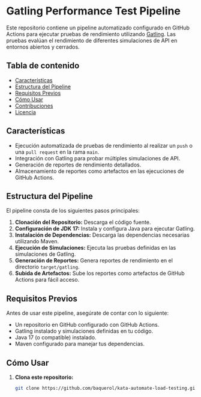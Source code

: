 # Gatling Performance Test Pipeline

Este repositorio contiene un pipeline automatizado configurado en GitHub Actions para ejecutar pruebas de rendimiento utilizando [Gatling](https://gatling.io/). Las pruebas evalúan el rendimiento de diferentes simulaciones de API en entornos abiertos y cerrados.

## Tabla de contenido

- [Características](#características)
- [Estructura del Pipeline](#estructura-del-pipeline)
- [Requisitos Previos](#requisitos-previos)
- [Cómo Usar](#cómo-usar)
- [Contribuciones](#contribuciones)
- [Licencia](#licencia)

## Características

- Ejecución automatizada de pruebas de rendimiento al realizar un `push` o una `pull request` en la rama `main`.
- Integración con Gatling para probar múltiples simulaciones de API.
- Generación de reportes de rendimiento detallados.
- Almacenamiento de reportes como artefactos en las ejecuciones de GitHub Actions.

## Estructura del Pipeline

El pipeline consta de los siguientes pasos principales:
1. **Clonación del Repositorio:** Descarga el código fuente.
2. **Configuración de JDK 17:** Instala y configura Java para ejecutar Gatling.
3. **Instalación de Dependencias:** Descarga las dependencias necesarias utilizando Maven.
4. **Ejecución de Simulaciones:** Ejecuta las pruebas definidas en las simulaciones de Gatling.
5. **Generación de Reportes:** Genera reportes de rendimiento en el directorio `target/gatling`.
6. **Subida de Artefactos:** Sube los reportes como artefactos de GitHub Actions para fácil acceso.

## Requisitos Previos

Antes de usar este pipeline, asegúrate de contar con lo siguiente:
- Un repositorio en GitHub configurado con GitHub Actions.
- Gatling instalado y simulaciones definidas en tu código.
- Java 17 (o compatible) instalado.
- Maven configurado para manejar tus dependencias.

## Cómo Usar

1. **Clona este repositorio:**
   ```bash
   git clone https://github.com/baquerol/kata-automate-load-testing.git